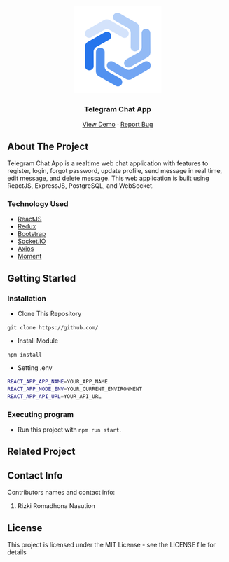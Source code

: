 <div align="center">
  <img src="./readme/logo.svg" width="200px" height="200px" />
</div>
<h3 align="center">Telegram Chat App</h3>
<p align="center">
  <a href="">View Demo</a>
  ·
  <a href="">Report Bug</a>
</p>

<!-- ABOUT THE PROJECT -->

## About The Project

Telegram Chat App is a realtime web chat application with features to register, login, forgot password, update profile, send message in real time, edit message, and delete message. This web application is built using ReactJS, ExpressJS, PostgreSQL, and WebSocket.

### Technology Used

- [ReactJS](https://reactjs.org/)
- [Redux](https://redux.js.org/)
- [Bootstrap](https://getbootstrap.com/)
- [Socket.IO](https://socket.io/)
- [Axios](https://github.com/axios/axios)
- [Moment](https://momentjs.com/)

<!-- GETTING STARTED -->

## Getting Started

### Installation

- Clone This Repository

`git clone https://github.com/`

- Install Module

`npm install`

- Setting .env

```bash
REACT_APP_APP_NAME=YOUR_APP_NAME
REACT_APP_NODE_ENV=YOUR_CURRENT_ENVIRONMENT
REACT_APP_API_URL=YOUR_API_URL
```

### Executing program

- Run this project with `npm run start`.

<!-- RELATED PROJECT -->

## Related Project

<!-- CONTACT INFO -->

## Contact Info

Contributors names and contact info:

1. Rizki Romadhona Nasution

## License

This project is licensed under the MIT License - see the LICENSE file for details
